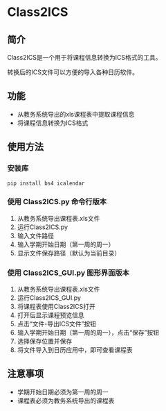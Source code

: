 # Class2ICS

## 简介
Class2ICS是一个用于将课程信息转换为ICS格式的工具。

转换后的ICS文件可以方便的导入各种日历软件。

## 功能
- 从教务系统导出的xls课程表中提取课程信息
- 将课程信息转换为ICS格式

## 使用方法
### 安装库
```shell
pip install bs4 icalendar
```
### 使用 Class2ICS.py 命令行版本
1. 从教务系统导出课程表.xls文件
2. 运行Class2ICS.py
3. 输入文件路径
4. 输入学期开始日期（第一周的周一）
5. 显示文件保存路径（默认为当前目录）

### 使用 Class2ICS_GUI.py 图形界面版本
1. 从教务系统导出课程表.xls文件
2. 运行Class2ICS_GUI.py
3. 将课程表使用Class2ICS打开
4. 打开后显示课程预览信息
5. 点击“文件-导出ICS文件”按钮
6. 输入学期开始日期（第一周的周一），点击“保存”按钮
7. 选择保存位置并保存
8. 将文件导入到日历应用中，即可查看课程表

## 注意事项
- 学期开始日期必须为第一周的周一
- 课程表必须为教务系统导出的课程表